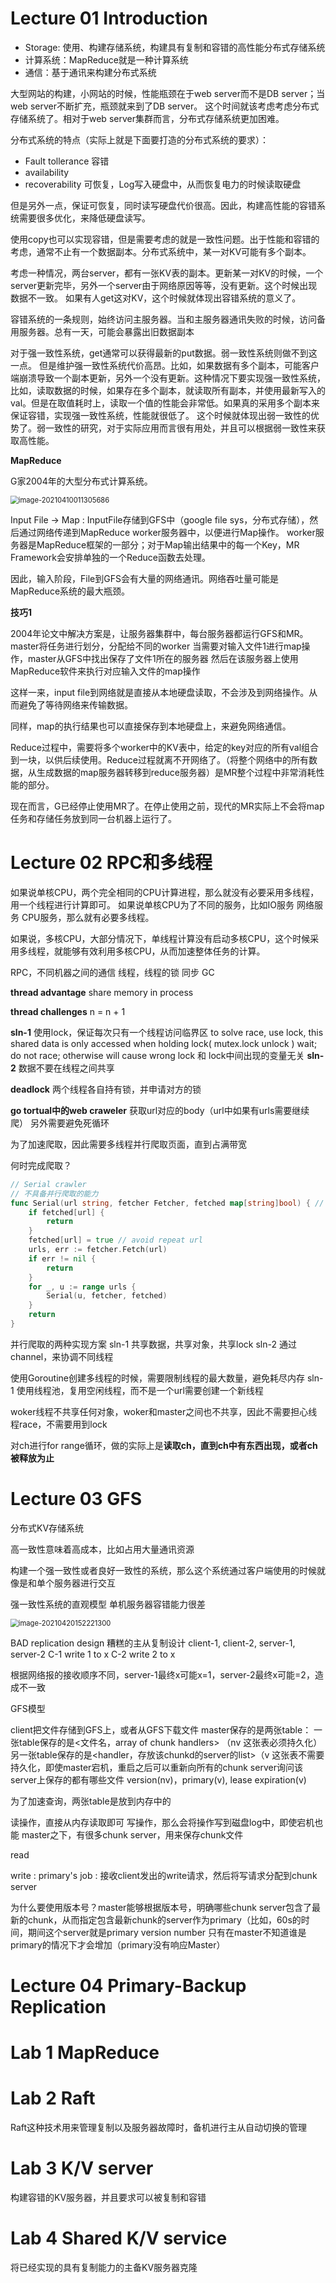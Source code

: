 # Lecture 01 Introduction

- Storage: 使用、构建存储系统，构建具有复制和容错的高性能分布式存储系统
- 计算系统：MapReduce就是一种计算系统
- 通信：基于通讯来构建分布式系统



大型网站的构建，小网站的时候，性能瓶颈在于web server而不是DB server；当web server不断扩充，瓶颈就来到了DB server。
这个时间就该考虑考虑分布式存储系统了。相对于web server集群而言，分布式存储系统更加困难。



分布式系统的特点（实际上就是下面要打造的分布式系统的要求）：

- Fault tollerance 容错
- availability
- recoverability 可恢复，Log写入硬盘中，从而恢复电力的时候读取硬盘

但是另外一点，保证可恢复，同时读写硬盘代价很高。因此，构建高性能的容错系统需要很多优化，来降低硬盘读写。



使用copy也可以实现容错，但是需要考虑的就是一致性问题。出于性能和容错的考虑，通常不止有一个数据副本。分布式系统中，某一对KV可能有多个副本。

考虑一种情况，两台server，都有一张KV表的副本。更新某一对KV的时候，一个server更新完毕，另外一个server由于网络原因等等，没有更新。这个时候出现数据不一致。
如果有人get这对KV，这个时候就体现出容错系统的意义了。

容错系统的一条规则，始终访问主服务器。当和主服务器通讯失败的时候，访问备用服务器。总有一天，可能会暴露出旧数据副本



对于强一致性系统，get通常可以获得最新的put数据。弱一致性系统则做不到这一点。
但是维护强一致性系统代价高昂。比如，如果数据有多个副本，可能客户端崩溃导致一个副本更新，另外一个没有更新。这种情况下要实现强一致性系统，比如，读取数据的时候，如果存在多个副本，就读取所有副本，并使用最新写入的val。但是在取值耗时上，读取一个值的性能会非常低。如果真的采用多个副本来保证容错，实现强一致性系统，性能就很低了。
这个时候就体现出弱一致性的优势了。弱一致性的研究，对于实际应用而言很有用处，并且可以根据弱一致性来获取高性能。



**MapReduce**

G家2004年的大型分布式计算系统。

<img src="https://yszhou.oss-cn-beijing.aliyuncs.com/img/20210410011312.png" alt="image-20210410011305686" style="zoom:80%;" />

Input File -> Map : 
InputFile存储到GFS中（google file sys，分布式存储），然后通过网络传递到MapReduce worker服务器中，以便进行Map操作。
worker服务器是MapReduce框架的一部分；对于Map输出结果中的每一个Key，MR Framework会安排单独的一个Reduce函数去处理。

因此，输入阶段，File到GFS会有大量的网络通讯。网络吞吐量可能是MapReduce系统的最大瓶颈。

**技巧1**

2004年论文中解决方案是，让服务器集群中，每台服务器都运行GFS和MR。
master将任务进行划分，分配给不同的worker
当需要对输入文件1进行map操作，master从GFS中找出保存了文件1所在的服务器
然后在该服务器上使用MapReduce软件来执行对应输入文件的map操作

这样一来，input file到网络就是直接从本地硬盘读取，不会涉及到网络操作。从而避免了等待网络来传输数据。

同样，map的执行结果也可以直接保存到本地硬盘上，来避免网络通信。



Reduce过程中，需要将多个worker中的KV表中，给定的key对应的所有val组合到一块，以供后续使用。Reduce过程就离不开网络了。（将整个网络中的所有数据，从生成数据的map服务器转移到reduce服务器）是MR整个过程中非常消耗性能的部分。



现在而言，G已经停止使用MR了。在停止使用之前，现代的MR实际上不会将map任务和存储任务放到同一台机器上运行了。

# Lecture 02 RPC和多线程



如果说单核CPU，两个完全相同的CPU计算进程，那么就没有必要采用多线程，用一个线程进行计算即可。
如果说单核CPU为了不同的服务，比如IO服务 网络服务 CPU服务，那么就有必要多线程。

如果说，多核CPU，大部分情况下，单线程计算没有启动多核CPU，这个时候采用多线程，就能够有效利用多核CPU，从而加速整体任务的计算。

RPC，不同机器之间的通信
线程，线程的锁 同步
GC

**thread advantage**
share memory in process

**thread challenges**
 n = n + 1

**sln-1** 使用lock，保证每次只有一个线程访问临界区
to solve race, use lock, this shared data is only accessed when holding lock( mutex.lock unlock )
wait; do not race; otherwise will cause wrong
lock 和 lock中间出现的变量无关
**sln-2** 数据不要在线程之间共享

**deadlock**
两个线程各自持有锁，并申请对方的锁

**go tortual中的web craweler**
获取url对应的body（url中如果有urls需要继续爬）
另外需要避免死循环

为了加速爬取，因此需要多线程并行爬取页面，直到占满带宽

何时完成爬取？

```go
// Serial crawler
// 不具备并行爬取的能力
func Serial(url string, fetcher Fetcher, fetched map[string]bool) { // map is passed by ref
	if fetched[url] {
		return
	}
	fetched[url] = true // avoid repeat url
	urls, err := fetcher.Fetch(url)
	if err != nil {
		return
	}
	for _, u := range urls {
		Serial(u, fetcher, fetched)
	}
	return
}
```



并行爬取的两种实现方案
sln-1 共享数据，共享对象，共享lock
sln-2 通过channel，来协调不同线程

使用Goroutine创建多线程的时候，需要限制线程的最大数量，避免耗尽内存
sln-1 使用线程池，复用空闲线程，而不是一个url需要创建一个新线程

woker线程不共享任何对象，woker和master之间也不共享，因此不需要担心线程race，不需要用到lock

对ch进行for range循环，做的实际上是**读取ch，直到ch中有东西出现，或者ch被释放为止**



# Lecture 03 GFS

分布式KV存储系统

高一致性意味着高成本，比如占用大量通讯资源

构建一个强一致性或者良好一致性的系统，那么这个系统通过客户端使用的时候就像是和单个服务器进行交互

强一致性系统的直观模型
单机服务器容错能力很差

<img src="https://yszhou.oss-cn-beijing.aliyuncs.com/img/20210420152228.png" alt="image-20210420152221300" style="zoom:80%;" />



BAD replication design 糟糕的主从复制设计
client-1, client-2, server-1, server-2
C-1 write 1 to x
C-2 write 2 to x

根据网络报的接收顺序不同，server-1最终x可能x=1，server-2最终x可能=2，造成不一致



GFS模型

client把文件存储到GFS上，或者从GFS下载文件
master保存的是两张table：
一张table保存的是<文件名，array of chunk handlers> （nv 这张表必须持久化）
另一张table保存的是<handler，存放该chunkd的server的list>（v 这张表不需要持久化，即使master宕机，重启之后可以重新向所有的chunk server询问该server上保存的都有哪些文件
version(nv)，primary(v), lease expiration(v)

为了加速查询，两张table是放到内存中的

读操作，直接从内存读取即可
写操作，那么会将操作写到磁盘log中，即使宕机也能
master之下，有很多chunk server，用来保存chunk文件



read



write : 
primary's job : 接收client发出的write请求，然后将写请求分配到chunk server

为什么要使用版本号？master能够根据版本号，明确哪些chunk server包含了最新的chunk，从而指定包含最新chunk的server作为primary（比如，60s的时间，期间这个server就是primary
version number 只有在master不知道谁是primary的情况下才会增加（primary没有响应Master）

# Lecture 04 Primary-Backup Replication



# Lab 1 MapReduce



# Lab 2 Raft

Raft这种技术用来管理复制以及服务器故障时，备机进行主从自动切换的管理



# Lab 3 K/V server

构建容错的KV服务器，并且要求可以被复制和容错

# Lab 4 Shared K/V service

将已经实现的具有复制能力的主备KV服务器克隆